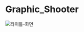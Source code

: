 # Graphic_Shooter
![타이틀-화면](https://user-images.githubusercontent.com/63942174/161745718-f6c2dfda-8bd0-4b9f-8160-f2082acf097e.gif)
